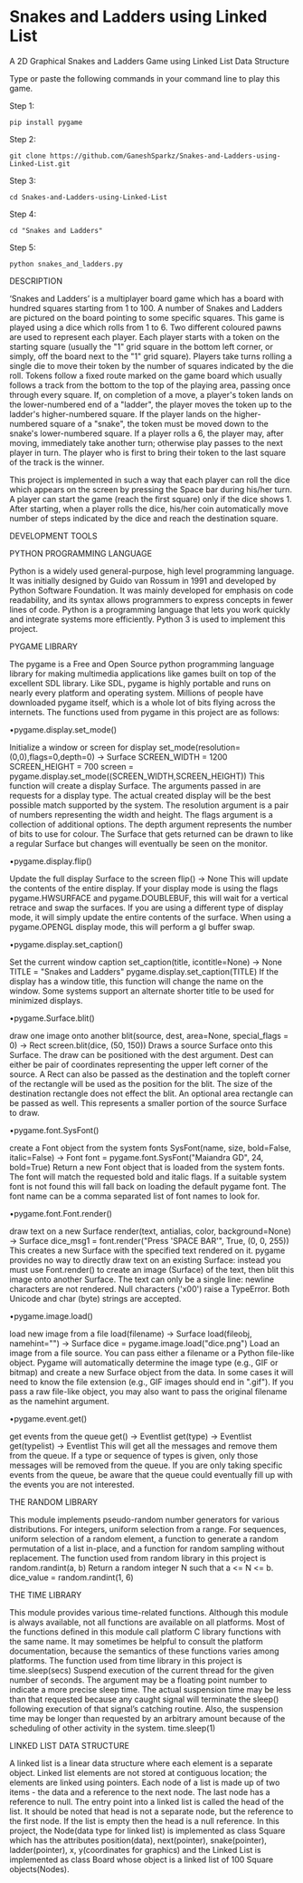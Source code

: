 # Snakes and Ladders using Linked List
A 2D Graphical Snakes and Ladders Game using Linked List Data Structure

Type or paste the following commands in your command line to play this game.

Step 1:

```
pip install pygame
```

Step 2:

```
git clone https://github.com/GaneshSparkz/Snakes-and-Ladders-using-Linked-List.git
```

Step 3:

```
cd Snakes-and-Ladders-using-Linked-List
```

Step 4:

```
cd "Snakes and Ladders"
```

Step 5:

```
python snakes_and_ladders.py
```

DESCRIPTION

  ‘Snakes and Ladders’ is a multiplayer board game which has a board with hundred squares starting from 1 to 100. A number of Snakes and Ladders are pictured on the board pointing to some specific squares. This game is played using a dice which rolls from 1 to 6. Two different coloured pawns are used to represent each player. Each player starts with a token on the starting square (usually the "1" grid square in the bottom left corner, or simply, off the board next to the "1" grid square). Players take turns rolling a single die to move their token by the number of squares indicated by the die roll. Tokens follow a fixed route marked on the game board which usually follows a track from the bottom to the top of the playing area, passing once through every square. If, on completion of a move, a player's token lands on the lower-numbered end of a "ladder", the player moves the token up to the ladder's higher-numbered square. If the player lands on the higher-numbered square of a "snake", the token must be moved down to the snake's lower-numbered square. If a player rolls a 6, the player may, after moving, immediately take another turn; otherwise play passes to the next player in turn. The player who is first to bring their token to the last square of the track is the winner.
  
  This project is implemented in such a way that each player can roll the dice which appears on the screen by pressing the Space bar during his/her turn. A player can start the game (reach the first square) only if the dice shows 1. After starting, when a player rolls the dice, his/her coin automatically move number of steps indicated by the dice and reach the destination square. 

DEVELOPMENT TOOLS


PYTHON PROGRAMMING LANGUAGE

Python is a widely used general-purpose, high level programming language. It was initially designed by Guido van Rossum in 1991 and developed by Python Software Foundation. It was mainly developed for emphasis on code readability, and its syntax allows programmers to express concepts in fewer lines of code. Python is a programming language that lets you work quickly and integrate systems more efficiently. Python 3 is used to implement this project.

PYGAME LIBRARY

The pygame is a Free and Open Source python programming language library for making multimedia applications like games built on top of the excellent SDL library. Like SDL, pygame is highly portable and runs on nearly every platform and operating system. Millions of people have downloaded pygame itself, which is a whole lot of bits flying across the internets.
The functions used from pygame in this project are as follows:

•pygame.display.set_mode()

Initialize a window or screen for display
set_mode(resolution=(0,0),flags=0,depth=0) -> Surface
SCREEN_WIDTH = 1200
SCREEN_HEIGHT = 700
screen = pygame.display.set_mode((SCREEN_WIDTH,SCREEN_HEIGHT))
This function will create a display Surface. The arguments passed in are requests for a display type. The actual created display will be the best possible match supported by the system. The resolution argument is a pair of numbers representing the width and height. The flags argument is a collection of additional options. The depth argument represents the number of bits to use for colour. The Surface that gets returned can be drawn to like a regular Surface but changes will eventually be seen on the monitor.
 
•pygame.display.flip()

Update the full display Surface to the screen
flip() -> None
This will update the contents of the entire display. If your display mode is using the flags  pygame.HWSURFACE and pygame.DOUBLEBUF, this will wait for a vertical retrace and swap the surfaces. If you are using a different type of display mode, it will simply update the entire contents of the surface. When using a pygame.OPENGL display mode, this will perform a gl buffer swap.

•pygame.display.set_caption()

Set the current window caption
set_caption(title, icontitle=None) -> None
TITLE = "Snakes and Ladders"
pygame.display.set_caption(TITLE)
If the display has a window title, this function will change the name on the window. Some systems support an alternate shorter title to be used for minimized displays.

•pygame.Surface.blit()

draw one image onto another
blit(source, dest, area=None, special_flags = 0) -> Rect
screen.blit(dice, (50, 150))
Draws a source Surface onto this Surface. The draw can be positioned with the dest argument. Dest can either be pair of coordinates representing the upper left corner of the source. A Rect can also be passed as the destination and the topleft corner of the rectangle will be used as the position for the blit. The size of the destination rectangle does not effect the blit. An optional area rectangle can be passed as well. This represents a smaller portion of the source Surface to draw.

•pygame.font.SysFont()

create a Font object from the system fonts
SysFont(name, size, bold=False, italic=False) -> Font
font = pygame.font.SysFont("Maiandra GD", 24, bold=True)
Return a new Font object that is loaded from the system fonts. The font will match the requested bold and italic flags. If a suitable system font is not found this will fall back on loading the default pygame font. The font name can be a comma separated list of font names to look for.

•pygame.font.Font.render()

draw text on a new Surface
render(text, antialias, color, background=None) -> Surface
dice_msg1 = font.render("Press 'SPACE BAR'", True, (0, 0, 255))
This creates a new Surface with the specified text rendered on it. pygame provides no way to directly draw text on an existing Surface: instead you must use Font.render() to create an image (Surface) of the text, then blit this image onto another Surface. The text can only be a single line: newline characters are not rendered. Null characters ('x00') raise a TypeError. Both Unicode and char (byte) strings are accepted.

•pygame.image.load()

load new image from a file
load(filename) -> Surface
load(fileobj, namehint="") -> Surface
dice = pygame.image.load("dice.png")
Load an image from a file source. You can pass either a filename or a Python file-like object. Pygame will automatically determine the image type (e.g., GIF or bitmap) and create a new Surface object from the data. In some cases it will need to know the file extension (e.g., GIF images should end in ".gif"). If you pass a raw file-like object, you may also want to pass the original filename as the namehint argument.

•pygame.event.get()

get events from the queue
get() -> Eventlist
get(type) -> Eventlist
get(typelist) -> Eventlist
This will get all the messages and remove them from the queue. If a type or sequence of types is given, only those messages will be removed from the queue. If you are only taking specific events from the queue, be aware that the queue could eventually fill up with the events you are not interested.

THE RANDOM LIBRARY

This module implements pseudo-random number generators for various distributions. For integers, uniform selection from a range. For sequences, uniform selection of a random element, a function to generate a random permutation of a list in-place, and a function for random sampling without replacement.
The function used from random library in this project is
random.randint(a, b)
Return a random integer N such that a <= N <= b.
dice_value = random.randint(1, 6)

THE TIME LIBRARY

This module provides various time-related functions. Although this module is always available, not all functions are available on all platforms. Most of the functions defined in this module call platform C library functions with the same name. It may sometimes be helpful to consult the platform documentation, because the semantics of these functions varies among platforms.
The function used from time library in this project is
time.sleep(secs)
Suspend execution of the current thread for the given number of seconds. The argument may be a floating point number to indicate a more precise sleep time. The actual suspension time may be less than that requested because any caught signal will terminate the sleep() following execution of that signal’s catching routine. Also, the suspension time may be longer than requested by an arbitrary amount because of the scheduling of other activity in the system.
time.sleep(1)

LINKED LIST DATA STRUCTURE

A linked list is a linear data structure where each element is a separate object. Linked list elements are not stored at contiguous location; the elements are linked using pointers. Each node of a list is made up of two items - the data and a reference to the next node. The last node has a reference to null. The entry point into a linked list is called the head of the list. It should be noted that head is not a separate node, but the reference to the first node. If the list is empty then the head is a null reference. 
In this project, the Node(data type for linked list) is implemented as class Square which has the attributes position(data), next(pointer), snake(pointer), ladder(pointer), x, y(coordinates for graphics) and the Linked List is implemented as class Board whose object is a linked list of 100 Square objects(Nodes).
